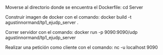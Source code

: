 Moverse al directorio donde se encuentra el Dockerfile: cd Server

Construir imagen de docker con el comando: docker build -t agustinnormand/tp1_ejudp_server .

Correr servidor con el comando: docker run -p 9090:9090/udp agustinnormand/tp1_ejudp_server

Realizar una petición como cliente con el comando: nc -u localhost 9090